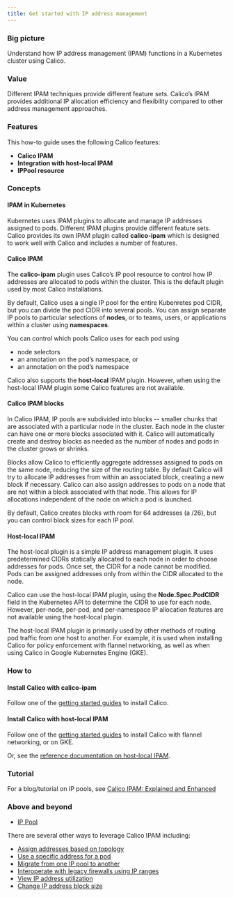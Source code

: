 ```yaml
---
title: Get started with IP address management
---
```


### Big picture

Understand how IP address management (IPAM) functions in a Kubernetes cluster using Calico.

### Value

Different IPAM techniques provide different feature sets. Calico’s IPAM provides additional IP allocation efficiency and flexibility compared to other address management approaches. 

### Features

This how-to guide uses the following Calico features:

- **Calico IPAM**
- **Integration with host-local IPAM**
- **IPPool resource**

### Concepts

#### IPAM in Kubernetes 

Kubernetes uses IPAM plugins to allocate and manage IP addresses assigned to pods. Different IPAM plugins provide different feature sets. Calico provides its own IPAM plugin called **calico-ipam** which is designed to work well with Calico and includes a number of features. 

#### Calico IPAM

The **calico-ipam** plugin uses Calico’s IP pool resource to control how IP addresses are allocated to pods within the cluster. This is the default plugin used by most Calico installations.

By default, Calico uses a single IP pool for the entire Kubenretes pod CIDR, but you can divide the pod CIDR into several pools. You can assign separate IP pools to particular selections of **nodes**, or to teams, users, or applications within a cluster using **namespaces**. 

You can control which pools Calico uses for each pod using

- node selectors
- an annotation on the pod’s namespace, or
- an annotation on the pod’s namespace

Calico also supports the **host-local** IPAM plugin. However, when using the host-local IPAM plugin some Calico features are not available. 

#### Calico IPAM blocks

In Calico IPAM, IP pools are subdivided into blocks -- smaller chunks that are associated with a particular node in the cluster. Each node in the cluster can have one or more blocks associated with it. Calico will automatically create and destroy blocks as needed as the number of nodes and pods in the cluster grows or shrinks.

Blocks allow Calico to efficiently aggregate addresses assigned to pods on the same node, reducing the size of the routing table. By default Calico will try to allocate IP addresses from within an associated block, creating a new block if necessary. Calico can also assign addresses to pods on a node that are not within a block associated with that node. This allows for IP allocations independent of the node on which a pod is launched.

By default, Calico creates blocks with room for 64 addresses (a /26), but you can control block sizes for each IP pool.

#### Host-local IPAM

The host-local plugin is a simple IP address management plugin. It uses predetermined CIDRs statically allocated to each node in order to choose addresses for pods. Once set, the CIDR for a node cannot be modified. Pods can be assigned addresses only from within the CIDR allocated to the node.

Calico can use the host-local IPAM plugin, using the **Node.Spec.PodCIDR** field in the Kubernetes API to determine the CIDR to use for each node. However, per-node, per-pod, and per-namespace IP allocation features are not available using the host-local plugin.

The host-local IPAM plugin is primarily used by other methods of routing pod traffic from one host to another. For example, it is used when installing Calico for policy enforcement with flannel networking, as well as when using Calico in Google Kubernetes Engine (GKE).

### How to

#### Install Calico with calico-ipam

Follow one of the [getting started guides]({{site.baseurl}}/{{page.version}}/getting-started/) to install Calico.

#### Install Calico with host-local IPAM

Follow one of the [getting started guides]({{site.baseurl}}/{{page.version}}/getting-started/) to install Calico with flannel networking, or on GKE.

Or, see the [reference documentation on host-local IPAM]({{site.baseurl}}/{{page.version}}/reference/cni-plugin/configuration#using-host-local-ipam).

### Tutorial

For a blog/tutorial on IP pools, see [Calico IPAM: Explained and Enhanced](https://www.tigera.io/blog/calico-ipam-explained-and-enhanced/)

### Above and beyond

- [IP Pool]({{site.baseurl}}/{{page.version}}/reference/resources/ippool)

There are several other ways to leverage Calico IPAM including:

- [Assign addresses based on topology]({{site.baseurl}}/{{page.version}}/networking/assigning-ip-addresses-topology)
- [Use a specific address for a pod]({{site.baseurl}}/{{page.version}}/networking/use-specific-ip)
- [Migrate from one IP pool to another]({{site.baseurl}}/{{page.version}}/networking/changing-ip-pools)
- [Interoperate with legacy firewalls using IP ranges]({{site.baseurl}}/{{page.version}}/networking/legacy-firewalls)
- [View IP address utilization]({{site.baseurl}}/{{page.version}}/reference/calicoctl/ipam/show)
- [Change IP address block size]({{site.baseurl}}/{{page.version}}/reference/calicoctl/reference/resources/ippool#block-sizes)
